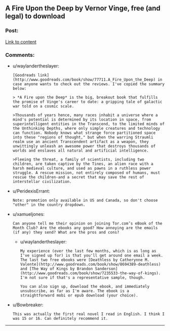 ## A Fire Upon the Deep by Vernor Vinge, free (and legal) to download

### Post:

[Link to content](http://ebookclub.tor.com/?utm_source=email&utm_medium=na&utm_term=na-torcommay17freeebook&utm_content=na-download-estorydownload&utm_campaign=torcommay17freeebook)

### Comments:

- u/waylandertheslayer:
  ```
  [Goodreads link](http://www.goodreads.com/book/show/77711.A_Fire_Upon_the_Deep) in case anyone wants to check out the reviews. I've copied the summary below:

  > *A Fire upon the Deep* is the big, breakout book that fulfills the promise of Vinge's career to date: a gripping tale of galactic war told on a cosmic scale.

  >Thousands of years hence, many races inhabit a universe where a mind's potential is determined by its location in space, from superintelligent entities in the Transcend, to the limited minds of the Unthinking Depths, where only simple creatures and technology can function. Nobody knows what strange force partitioned space into these "regions of thought," but when the warring Straumli realm use an ancient Transcendent artifact as a weapon, they unwittingly unleash an awesome power that destroys thousands of worlds and enslaves all natural and artificial intelligence.

  >Fleeing the threat, a family of scientists, including two children, are taken captive by the Tines, an alien race with a harsh medieval culture, and used as pawns in a ruthless power struggle. A rescue mission, not entirely composed of humans, must rescue the children-and a secret that may save the rest of interstellar civilization.
  ```

- u/PeridexisErrant:
  ```
  Note: promotion only available in US and Canada, so don't choose "other" in the country dropdown.
  ```

- u/xamueljones:
  ```
  Can anyone tell me their opinion on joining Tor.com’s eBook of the Month Club? Are the ebooks any good? How annoying are the emails (if any) they send? What are the pros and cons?
  ```

  - u/waylandertheslayer:
    ```
    My experience (over the last few months, which is as long as I've signed up for) is that you'll get around one email a week. The last two free ebooks were [Deathless by Catherynne M. Valente](http://www.goodreads.com/book/show/8694389-deathless) and [The Way of Kings by Brandon Sanderson](http://www.goodreads.com/book/show/7235533-the-way-of-kings). I'm not sure if that's a representative sample, though.

    You can also sign up, download the ebook, and immediately unsubscribe, as far as I'm aware. The ebook is a straightforward mobi or epub download (your choice).
    ```

- u/Bowbreaker:
  ```
  This was actually the first real novel I read in English. I think I was 15 or 16. Can definitely recommend it.
  ```

---

